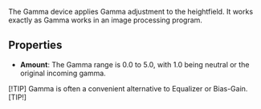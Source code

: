 The Gamma device applies Gamma adjustment to the heightfield. It works exactly as Gamma works in an image processing program.

## Properties

- **Amount**: The Gamma range is 0.0 to 5.0, with 1.0 being neutral or the original incoming gamma.

[!TIP]
Gamma is often a convenient alternative to Equalizer or Bias-Gain.
[TIP!]
